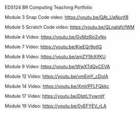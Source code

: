 
EDS124 BR Computing Teaching Portfolio

Module 3 Snap Code video: https://youtu.be/QAt_UaNunf8 

Module 5 Scratch Code video: https://youtu.be/QLnalqfcfWM


Module 4 Video: https://youtu.be/GvMz6lo2vNo


Module 7 Video: https://youtu.be/KieEQr9otIQ


Module 8 Video: https://youtu.be/amZY5hXifKU


Module 9 Video: https://youtu.be/WwXTdQyCEVA


Module 12 Video: https://youtu.be/vmEmY_cDolA

Module 14 Video: https://youtu.be/XmVPFLFQkkc

Module 17 Video: https://youtu.be/DlqtLYvwrpY


Module 19 Video: https://youtu.be/0vEFYEV_rLA
